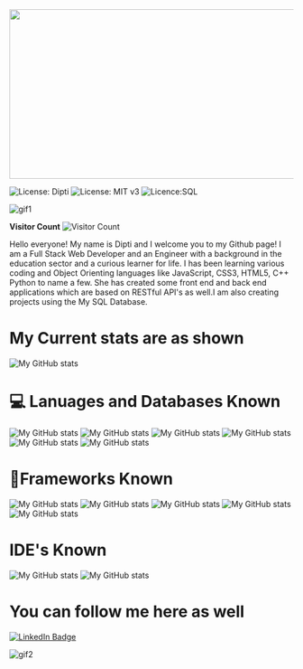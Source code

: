 
<img src="https://media.giphy.com/media/26BRqMxBADwpK2a6Q/giphy.gif" width="1500" height="300">

![License: Dipti](https://img.shields.io/badge/Coder-Dipti'sREADME-yellow.svg)
![License: MIT v3](https://img.shields.io/badge/Developer-FullStack-red.svg)
![Licence:SQL](https://img.shields.io/badge/AboutMe-Introduction-green.svg)


![gif1](https://media.giphy.com/media/dVuH1AcZMlOWMnzTAB/giphy.gif) 

__Visitor Count__
![Visitor Count](https://profile-counter.glitch.me/Dipti2021/count.svg)  


 Hello everyone! My name is Dipti and I welcome you to my Github page! I am a Full Stack Web Developer and an Engineer with a background in the education sector and a curious learner for life. I has been learning various coding and Object Orienting languages like JavaScript, CSS3, HTML5, C++ Python to name a few. She has created some front end and back end applications which are based on RESTful API's as well.I am also creating projects using the My SQL Database. 

# My Current stats are as shown

![My GitHub stats](https://github-readme-stats.vercel.app/api?username=Dipti2021&show_icons=true&theme=radical)

# 💻 Lanuages and Databases Known 
![My GitHub stats](https://img.shields.io/badge/HTML5-E34F26?style=for-the-badge&logo=html5&logoColor=white)
![My GitHub stats](https://img.shields.io/badge/CSS3-1572B6?style=for-the-badge&logo=css3&logoColor=white)
![My GitHub stats](https://img.shields.io/badge/JavaScript-323330?style=for-the-badge&logo=javascript&logoColor=F7DF1E)
![My GitHub stats](https://img.shields.io/badge/Python-3776AB?style=for-the-badge&logo=python&logoColor=white)
![My GitHub stats](https://img.shields.io/badge/C%2B%2B-00599C?style=for-the-badge&logo=c%2B%2B&logoColor=white)
![My GitHub stats](https://img.shields.io/badge/MySQL-00000F?style=for-the-badge&logo=mysql&logoColor=white)

# 🚀Frameworks Known 
![My GitHub stats](https://img.shields.io/badge/Node.js-43853D?style=for-the-badge&logo=node-dot-js&logoColor=white)
![My GitHub stats](https://img.shields.io/badge/npm-CB3837?style=for-the-badge&logo=npm&logoColor=white)
![My GitHub stats](https://img.shields.io/badge/Express.js-000000?style=for-the-badge&logo=express&logoColor=white)
![My GitHub stats](https://img.shields.io/badge/Bootstrap-563D7C?style=for-the-badge&logo=bootstrap&logoColor=white)
![My GitHub stats](https://img.shields.io/badge/jQuery-0769AD?style=for-the-badge&logo=jquery&logoColor=white)

# IDE's Known
![My GitHub stats](https://img.shields.io/badge/Visual_Studio_Code-0078D4?style=for-the-badge&logo=visual%20studio%20code&logoColor=white)
![My GitHub stats](https://img.shields.io/badge/Arduino_IDE-00979D?style=for-the-badge&logo=arduino&logoColor=white)


# You can follow me here as well
[![LinkedIn Badge](https://img.shields.io/badge/LinkedIn-Profile-informational?style=flat&logo=linkedin&logoColor=white&color=0D76A8)](https://www.linkedin.com/in/dipti-r-868b9b34/)




   ![gif2](https://media.giphy.com/media/CcwLAV11cALh3OuEJ5/giphy.gif)





